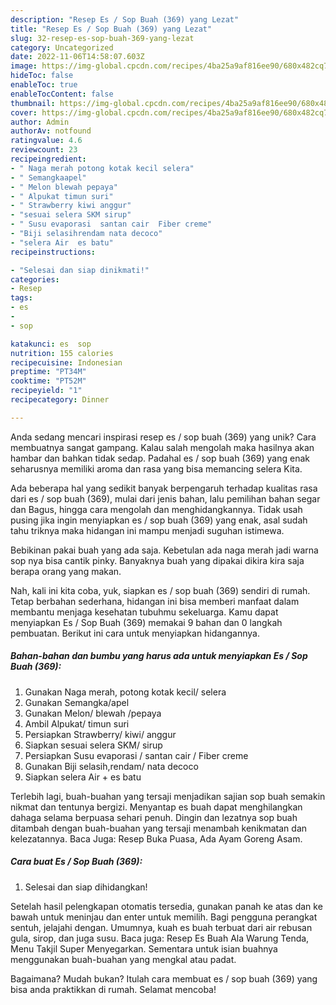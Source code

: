 ```yaml
---
description: "Resep Es / Sop Buah (369) yang Lezat"
title: "Resep Es / Sop Buah (369) yang Lezat"
slug: 32-resep-es-sop-buah-369-yang-lezat
category: Uncategorized
date: 2022-11-06T14:58:07.603Z
image: https://img-global.cpcdn.com/recipes/4ba25a9af816ee90/680x482cq70/es-sop-buah-369-foto-resep-utama.jpg
hideToc: false
enableToc: true
enableTocContent: false
thumbnail: https://img-global.cpcdn.com/recipes/4ba25a9af816ee90/680x482cq70/es-sop-buah-369-foto-resep-utama.jpg
cover: https://img-global.cpcdn.com/recipes/4ba25a9af816ee90/680x482cq70/es-sop-buah-369-foto-resep-utama.jpg
author: Admin
authorAv: notfound
ratingvalue: 4.6
reviewcount: 23
recipeingredient:
- " Naga merah potong kotak kecil selera"
- " Semangkaapel"
- " Melon blewah pepaya"
- " Alpukat timun suri"
- " Strawberry kiwi anggur"
- "sesuai selera SKM sirup"
- " Susu evaporasi  santan cair  Fiber creme"
- "Biji selasihrendam nata decoco"
- "selera Air  es batu"
recipeinstructions:

- "Selesai dan siap dinikmati!"
categories:
- Resep
tags:
- es
- 
- sop

katakunci: es  sop 
nutrition: 155 calories
recipecuisine: Indonesian
preptime: "PT34M"
cooktime: "PT52M"
recipeyield: "1"
recipecategory: Dinner

---
```





Anda sedang mencari inspirasi resep es / sop buah (369) yang unik? Cara membuatnya sangat gampang. Kalau salah mengolah maka hasilnya akan hambar dan bahkan tidak sedap. Padahal es / sop buah (369) yang enak seharusnya memiliki aroma dan rasa yang bisa memancing selera Kita.





Ada beberapa hal yang sedikit banyak berpengaruh terhadap kualitas rasa dari es / sop buah (369), mulai dari jenis bahan, lalu pemilihan bahan segar dan Bagus, hingga cara mengolah dan menghidangkannya. Tidak usah pusing jika ingin menyiapkan es / sop buah (369) yang enak,      asal sudah tahu triknya maka hidangan ini mampu menjadi suguhan istimewa.














Bebikinan pakai buah yang ada saja. Kebetulan ada naga merah jadi warna sop nya bisa cantik pinky. Banyaknya buah yang dipakai dikira kira saja berapa orang yang makan.






Nah, kali ini kita coba, yuk, siapkan es / sop buah (369) sendiri di rumah. Tetap berbahan sederhana, hidangan ini bisa memberi manfaat dalam membantu menjaga kesehatan tubuhmu sekeluarga. Kamu dapat menyiapkan Es / Sop Buah (369) memakai 9 bahan dan 0 langkah pembuatan. Berikut ini cara untuk menyiapkan hidangannya.

<!--inarticleads1-->

##### Bahan-bahan dan bumbu yang harus ada untuk menyiapkan Es / Sop Buah (369):

1. Gunakan  Naga merah, potong kotak kecil/ selera
1. Gunakan  Semangka/apel
1. Gunakan  Melon/ blewah /pepaya
1. Ambil  Alpukat/ timun suri
1. Persiapkan  Strawberry/ kiwi/ anggur
1. Siapkan sesuai selera SKM/ sirup
1. Persiapkan  Susu evaporasi / santan cair / Fiber creme
1. Gunakan Biji selasih,rendam/ nata decoco
1. Siapkan selera Air + es batu


Terlebih lagi, buah-buahan yang tersaji menjadikan sajian sop buah semakin nikmat dan tentunya bergizi. Menyantap es buah dapat menghilangkan dahaga selama berpuasa sehari penuh. Dingin dan lezatnya sop buah ditambah dengan buah-buahan yang tersaji menambah kenikmatan dan kelezatannya. Baca Juga: Resep Buka Puasa, Ada Ayam Goreng Asam. 

<!--inarticleads2-->

##### Cara buat Es / Sop Buah (369):


1. Selesai dan siap dihidangkan!

Setelah hasil pelengkapan otomatis tersedia, gunakan panah ke atas dan ke bawah untuk meninjau dan enter untuk memilih. Bagi pengguna perangkat sentuh, jelajahi dengan. Umumnya, kuah es buah terbuat dari air rebusan gula, sirop, dan juga susu. Baca juga: Resep Es Buah Ala Warung Tenda, Menu Takjil Super Menyegarkan. Sementara untuk isian buahnya menggunakan buah-buahan yang mengkal atau padat. 

Bagaimana? Mudah bukan? Itulah cara membuat es / sop buah (369) yang bisa anda praktikkan di rumah. Selamat mencoba!
